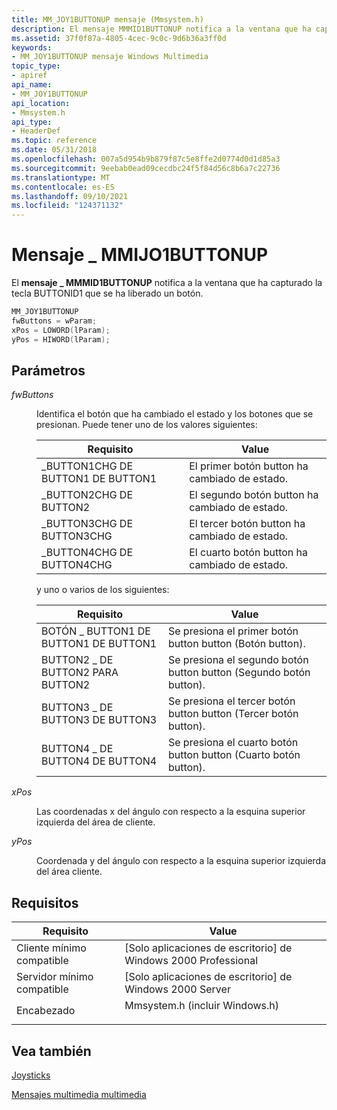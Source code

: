```yaml
---
title: MM_JOY1BUTTONUP mensaje (Mmsystem.h)
description: El mensaje MMMID1BUTTONUP notifica a la ventana que ha capturado \_ la tecla BUTTONID1 que se ha liberado un botón.
ms.assetid: 37f0f87a-4805-4cec-9c0c-9d6b36a3ff0d
keywords:
- MM_JOY1BUTTONUP mensaje Windows Multimedia
topic_type:
- apiref
api_name:
- MM_JOY1BUTTONUP
api_location:
- Mmsystem.h
api_type:
- HeaderDef
ms.topic: reference
ms.date: 05/31/2018
ms.openlocfilehash: 007a5d954b9b879f87c5e8ffe2d0774d0d1d85a3
ms.sourcegitcommit: 9eebab0ead09cecdbc24f5f84d56c8b6a7c22736
ms.translationtype: MT
ms.contentlocale: es-ES
ms.lasthandoff: 09/10/2021
ms.locfileid: "124371132"
---
```

# <a name="mm_joy1buttonup-message"></a>Mensaje \_ MMIJO1BUTTONUP

El **mensaje \_ MMMID1BUTTONUP** notifica a la ventana que ha capturado la tecla BUTTONID1 que se ha liberado un botón.


```C++
MM_JOY1BUTTONUP 
fwButtons = wParam; 
xPos = LOWORD(lParam); 
yPos = HIWORD(lParam); 
```



## <a name="parameters"></a>Parámetros

<dl> <dt>

<span id="fwButtons"></span><span id="fwbuttons"></span><span id="FWBUTTONS"></span>*fwButtons*
</dt> <dd>

Identifica el botón que ha cambiado el estado y los botones que se presionan. Puede tener uno de los valores siguientes:



| Requisito | Value |
|-----------------|-------------------------------------------|
| \_BUTTON1CHG DE BUTTON1 DE BUTTON1 | El primer botón button ha cambiado de estado.  |
| \_BUTTON2CHG DE BUTTON2 | El segundo botón button ha cambiado de estado. |
| \_BUTTON3CHG DE BUTTON3CHG | El tercer botón button ha cambiado de estado.  |
| \_BUTTON4CHG DE BUTTON4CHG | El cuarto botón button ha cambiado de estado. |



 

y uno o varios de los siguientes:



| Requisito | Value |
|--------------|------------------------------------|
| BOTÓN \_ BUTTON1 DE BUTTON1 DE BUTTON1 | Se presiona el primer botón button button (Botón button).  |
| BUTTON2 \_ DE BUTTON2 PARA BUTTON2 | Se presiona el segundo botón button button (Segundo botón button). |
| BUTTON3 \_ DE BUTTON3 DE BUTTON3 | Se presiona el tercer botón button button (Tercer botón button).  |
| BUTTON4 \_ DE BUTTON4 DE BUTTON4 | Se presiona el cuarto botón button button (Cuarto botón button). |



 

</dd> <dt>

<span id="xPos"></span><span id="xpos"></span><span id="XPOS"></span>*xPos*
</dt> <dd>

Las coordenadas x del ángulo con respecto a la esquina superior izquierda del área de cliente.

</dd> <dt>

<span id="yPos"></span><span id="ypos"></span><span id="YPOS"></span>*yPos*
</dt> <dd>

Coordenada y del ángulo con respecto a la esquina superior izquierda del área cliente.

</dd> </dl>

## <a name="requirements"></a>Requisitos



| Requisito | Value |
|-------------------------------------|-----------------------------------------------------------------------------------------------------------|
| Cliente mínimo compatible<br/> | \[Solo aplicaciones de escritorio\] de Windows 2000 Professional<br/>                                                |
| Servidor mínimo compatible<br/> | \[Solo aplicaciones de escritorio\] de Windows 2000 Server<br/>                                                      |
| Encabezado<br/>                   | <dl> <dt>Mmsystem.h (incluir Windows.h)</dt> </dl> |



## <a name="see-also"></a>Vea también

<dl> <dt>

[Joysticks](joysticks.md)
</dt> <dt>

[Mensajes multimedia multimedia](multimedia-joystick-messages.md)
</dt> </dl>

 

 





